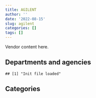 ```yaml
---
title: AGILENT
author: ''
date: '2022-08-15'
slug: agilent
categories: []
tags: []
---
```


<script src="/rmarkdown-libs/htmlwidgets/htmlwidgets.js"></script>
<link href="/rmarkdown-libs/datatables-css/datatables-crosstalk.css" rel="stylesheet" />
<script src="/rmarkdown-libs/datatables-binding/datatables.js"></script>
<script src="/rmarkdown-libs/jquery/jquery-3.6.0.min.js"></script>
<link href="/rmarkdown-libs/dt-core-bootstrap/css/dataTables.bootstrap.min.css" rel="stylesheet" />
<link href="/rmarkdown-libs/dt-core-bootstrap/css/dataTables.bootstrap.extra.css" rel="stylesheet" />
<script src="/rmarkdown-libs/dt-core-bootstrap/js/jquery.dataTables.min.js"></script>
<script src="/rmarkdown-libs/dt-core-bootstrap/js/dataTables.bootstrap.min.js"></script>
<link href="/rmarkdown-libs/crosstalk/css/crosstalk.min.css" rel="stylesheet" />
<script src="/rmarkdown-libs/crosstalk/js/crosstalk.min.js"></script>
<script src="/rmarkdown-libs/htmlwidgets/htmlwidgets.js"></script>
<link href="/rmarkdown-libs/datatables-css/datatables-crosstalk.css" rel="stylesheet" />
<script src="/rmarkdown-libs/datatables-binding/datatables.js"></script>
<script src="/rmarkdown-libs/jquery/jquery-3.6.0.min.js"></script>
<link href="/rmarkdown-libs/dt-core-bootstrap/css/dataTables.bootstrap.min.css" rel="stylesheet" />
<link href="/rmarkdown-libs/dt-core-bootstrap/css/dataTables.bootstrap.extra.css" rel="stylesheet" />
<script src="/rmarkdown-libs/dt-core-bootstrap/js/jquery.dataTables.min.js"></script>
<script src="/rmarkdown-libs/dt-core-bootstrap/js/dataTables.bootstrap.min.js"></script>
<link href="/rmarkdown-libs/crosstalk/css/crosstalk.min.css" rel="stylesheet" />
<script src="/rmarkdown-libs/crosstalk/js/crosstalk.min.js"></script>

Vendor content here.

## Departments and agencies

    ## [1] "Init file loaded"

<div id="htmlwidget-1" style="width:100%;height:auto;" class="datatables html-widget"></div>
<script type="application/json" data-for="htmlwidget-1">{"x":{"style":"bootstrap","filter":"none","vertical":false,"data":[["<a href=\"/departments/aafc-aac/\">Agriculture and Agri-Food Canada | Agriculture et Agroalimentaire Canada<\/a>","<a href=\"/departments/cbsa-asfc/\">Canada Border Services Agency | Agence des services frontaliers du Canada<\/a>","<a href=\"/departments/cfia-acia/\">Canadian Food Inspection Agency | Agence canadienne d'inspection des aliments<\/a>","<a href=\"/departments/cgc-ccg/\">Canadian Grain Commission | Commission canadienne des grains<\/a>","<a href=\"/departments/cnsc-ccsn/\">Canadian Nuclear Safety Commission | Commission canadienne de sûreté nucléaire<\/a>","<a href=\"/departments/dfo-mpo/\">Fisheries and Oceans Canada | Pêches et Océans Canada<\/a>","<a href=\"/departments/dnd-mdn/\">National Defence | Défense nationale<\/a>","<a href=\"/departments/ec/\">Environment and Climate Change Canada | Environnement et Changement climatique Canada<\/a>","<a href=\"/departments/hc-sc/\">Health Canada | Santé Canada<\/a>","<a href=\"/departments/nrc-cnrc/\">National Research Council Canada | Conseil national de recherches Canada<\/a>","<a href=\"/departments/nrcan-rncan/\">Natural Resources Canada | Ressources naturelles Canada<\/a>","<a href=\"/departments/pc/\">Parks Canada | Parcs Canada<\/a>","<a href=\"/departments/pch/\">Canadian Heritage | Patrimoine canadien<\/a>","<a href=\"/departments/phac-aspc/\">Public Health Agency of Canada | Agence de la santé publique du Canada<\/a>","<a href=\"/departments/rcmp-grc/\">Royal Canadian Mounted Police | Gendarmerie royale du Canada<\/a>"],["$  821,552.42","$  133,307.59","$  536,420.66","$  310,192.51","$   15,490.19","$  124,326.68","$  460,457.31","$  857,018.24","$1,509,517.63","$  797,210.71","$  376,465.67","$  169,256.36",null,"$   43,962.34","$   21,201.90"],["$  423,422.04","$  312,383.73","$   11,237.46","$   89,542.76","$  308,278.27","$   84,928.80","$  367,898.89","$1,068,218.64","$1,822,316.73","$  934,911.23","$  337,240.36","$   21,293.27",null,"$  266,302.70","$  564,219.11"],["$  866,535.08","$  622,903.85","$  125,481.63","$  106,868.75",null,"$  294,624.88","$  160,096.49","$2,534,386.53","$1,715,240.55","$  790,814.70","$  501,680.91","$    8,515.91","$   13,389.94","$   50,512.30","$  655,208.42"],["$  344,887.24","$  727,428.05","$  721,045.64","$   40,503.83","$   12,811.88","$  371,043.37","$   91,905.26","$1,332,540.06","$3,213,785.73","$  986,744.74","$  562,769.49","$   14,452.02","$   12,953.02","$   23,042.25","$  404,783.13"]],"container":"<table class=\"table table-striped table-hover row-border order-column display\">\n  <thead>\n    <tr>\n      <th>Department<\/th>\n      <th>2017-2018<\/th>\n      <th>2018-2019<\/th>\n      <th>2019-2020<\/th>\n      <th>2020-2021<\/th>\n    <\/tr>\n  <\/thead>\n<\/table>","options":{"order":[[4,"desc"]],"pageLength":10,"autoWidth":true,"columnDefs":[],"orderClasses":false}},"evals":[],"jsHooks":[]}</script>

## Categories

<div id="htmlwidget-2" style="width:100%;height:auto;" class="datatables html-widget"></div>
<script type="application/json" data-for="htmlwidget-2">{"x":{"style":"bootstrap","filter":"none","vertical":false,"data":[["<a href=\"/categories/1_facilities_and_construction/\">1_facilities_and_construction<\/a>","<a href=\"/categories/11_defence/\">11_defence<\/a>","<a href=\"/categories/2_professional_services/\">2_professional_services<\/a>","<a href=\"/categories/3_information_technology/\">3_information_technology<\/a>","<a href=\"/categories/4_medical/\">4_medical<\/a>","<a href=\"/categories/6_industrial_products_and_services/\">6_industrial_products_and_services<\/a>","<a href=\"/categories/9_human_capital/\">9_human_capital<\/a>",null],["$  649,777.20","$    4,294.38","$   42,000.39","$   53,090.77","$   45,889.82","$5,288,971.58","$   92,356.06",null],["$  672,266.07","$   28,835.83","$   29,077.13","$   78,390.65","$  193,201.05","$5,365,824.37","$  244,598.89",null],["$  926,680.60","$   44,454.91","$  221,789.11","$  323,905.68",null,"$6,892,807.44","$   36,554.71","$       67.51"],["$1,066,177.34","$   10,504.38","$   23,991.02","$  547,952.39","$   31,207.76","$7,156,289.35",null,"$   24,573.45"]],"container":"<table class=\"table table-striped table-hover row-border order-column display\">\n  <thead>\n    <tr>\n      <th>Category<\/th>\n      <th>2017-2018<\/th>\n      <th>2018-2019<\/th>\n      <th>2019-2020<\/th>\n      <th>2020-2021<\/th>\n    <\/tr>\n  <\/thead>\n<\/table>","options":{"order":[[4,"desc"]],"pageLength":20,"autoWidth":true,"columnDefs":[],"orderClasses":false,"lengthMenu":[10,20,25,50,100]}},"evals":[],"jsHooks":[]}</script>
